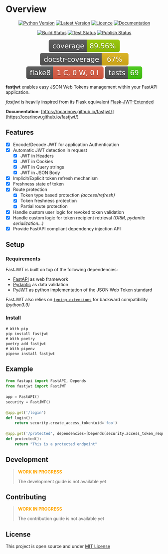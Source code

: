 # Overview

<p style="text-align:center;">
<a href="https://github.com/ocarinow/fastjwt" alt="Python"><img src="https://img.shields.io/pypi/pyversions/fastjwt" alt="Python Version" /></a>
<a href="https://github.com/ocarinow/fastjwt/releases" alt="Releases"><img src="https://img.shields.io/github/v/release/ocarinow/fastjwt" alt="Latest Version" /></a>
<a href="https://github.com/ocarinow/fastjwt/blob/main/LICENSE" alt="Licence"><img src="https://img.shields.io/github/license/ocarinow/fastjwt" alt="Licence" /></a>
<a href="https://ocarinow.github.io/fastjwt/" alt="Documentation"><img src="https://img.shields.io/badge/docs-passing-brightgreen" alt="Documentation"></img></a></p>

<p style="text-align:center;">
<a href="https://github.com/ocarinow/fastjwt/actions" alt="Build Status"><img src="https://github.com/ocarinow/fastjwt/actions/workflows/python-release.yaml/badge.svg" alt="Build Status" /></a>
<a href="https://github.com/ocarinow/fastjwt/actions" alt="Test Status"><img src="https://github.com/ocarinow/fastjwt/actions/workflows/python-test.yaml/badge.svg" alt="Test Status" /></a>
<a href="https://github.com/ocarinow/fastjwt/actions" alt="Publish Status"><img src="https://github.com/ocarinow/fastjwt/actions/workflows/python-publish.yaml/badge.svg" alt="Publish Status" /></a></p>

<p style="text-align:center;">
<a href="https://github.com/ocarinow/fastjwt/actions" alt="Publish Status"><img src="https://raw.githubusercontent.com/ocarinow/fastjwt/main/reports/coverage-badge.svg" alt="Coverage" /></a>
<a href="https://github.com/ocarinow/fastjwt/actions" alt="Publish Status"><img src="https://raw.githubusercontent.com/ocarinow/fastjwt/main/reports/docstr-badge.svg" alt="Docstring" /></a>
<a href="https://github.com/ocarinow/fastjwt/actions" alt="Publish Status"><img src="https://raw.githubusercontent.com/ocarinow/fastjwt/main/reports/flake8-badge.svg" alt="Flake8" /></a>
<a href="https://github.com/ocarinow/fastjwt/actions" alt="Publish Status"><img src="https://raw.githubusercontent.com/ocarinow/fastjwt/main/reports/tests-badge.svg" alt="Tests" /></a></p>

**fastjwt** enables easy JSON Web Tokens management within your FastAPI application.

_fastjwt_ is heavily inspired from its Flask equivalent [Flask-JWT-Extended](https://flask-jwt-extended.readthedocs.io/en/stable/)

**Documentation**: [https://ocarinow.github.io/fastjwt/](https://ocarinow.github.io/fastjwt/)

## Features

- [X] Encode/Decode JWT for application Authentication
- [X] Automatic JWT detection in request
    - [X] JWT in Headers
    - [X] JWT in Cookies
    - [X] JWT in Query strings
    - [X] JWT in JSON Body
- [X] Implicit/Explicit token refresh mechanism
- [X] Freshness state of token
- [X] Route protection
    - [X] Token type based protection _(access/refresh)_
    - [X] Token freshness protection
    - [X] Partial route protection
- [X] Handle custom user logic for revoked token validation
- [X] Handle custom logic for token recipient retrieval _(ORM, pydantic serialization...)_
- [X] Provide FastAPI compliant dependency injection API

## Setup

### Requirements

FastJWT is built on top of the following dependencies:

- [FastAPI](https://github.com/tiangolo/fastapi) as web framework
- [Pydantic](https://github.com/pydantic/pydantic) as data validation
- [PyJWT](https://github.com/jpadilla/pyjwt) as python implementation of the JSON Web Token standard

FastJWT also relies on [`typing-extensions`](https://pypi.org/project/typing-extensions/) for backward compatibility _(python3.9)_

### Install

```shell
# With pip
pip install fastjwt
# With poetry
poetry add fastjwt
# With pipenv
pipenv install fastjwt
```

## Example

```py
from fastapi import FastAPI, Depends
from fastjwt import FastJWT

app = FastAPI()
security = FastJWT()

@app.get('/login')
def login():
    return security.create_access_token(uid='foo')

@app.get('/protected', dependencies=[Depends(security.access_token_required())])
def protected():
    return "This is a protected endpoint"
```

## Development

> <span style="color:orange;">**WORK IN PROGRESS**</span>
>
> The development guide is not available yet

## Contributing

> <span style="color:orange;">**WORK IN PROGRESS**</span>
>
> The contribution guide is not available yet

## License

This project is open source and under [MIT License](https://github.com/ocarinow/fastjwt/blob/main/LICENSE)